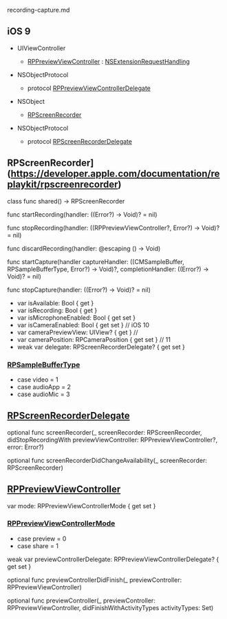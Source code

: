 recording-capture.md


## iOS 9


* UIViewController
  * [RPPreviewViewController](https://developer.apple.com/documentation/replaykit/rppreviewviewcontroller) : [NSExtensionRequestHandling](https://developer.apple.com/reference/foundation/nsextensionrequesthandling)

* NSObjectProtocol
  * protocol [RPPreviewViewControllerDelegate](https://developer.apple.com/documentation/replaykit/rppreviewviewcontrollerdelegate)


* NSObject
  * [RPScreenRecorder](https://developer.apple.com/documentation/replaykit/rpscreenrecorder)

* NSObjectProtocol
  * protocol [RPScreenRecorderDelegate](https://developer.apple.com/reference/replaykit/rpscreenrecorderdelegate)

## RPScreenRecorder](https://developer.apple.com/documentation/replaykit/rpscreenrecorder)

class func shared() -> RPScreenRecorder

func startRecording(handler: ((Error?) -> Void)? = nil)

func stopRecording(handler: ((RPPreviewViewController?, Error?) -> Void)? = nil)

func discardRecording(handler: @escaping () -> Void)


func startCapture(handler captureHandler: ((CMSampleBuffer, RPSampleBufferType, Error?) -> Void)?,
completionHandler: ((Error?) -> Void)? = nil)


func stopCapture(handler: ((Error?) -> Void)? = nil)


* var isAvailable: Bool { get }
* var isRecording: Bool { get }
* var isMicrophoneEnabled: Bool { get set }
* var isCameraEnabled: Bool { get set } // iOS 10
* var cameraPreviewView: UIView? { get } //
* var cameraPosition: RPCameraPosition { get set } // 11
* weak var delegate: RPScreenRecorderDelegate? { get set }

### [RPSampleBufferType](https://developer.apple.com/documentation/replaykit/rpsamplebuffertype)

* case video = 1
* case audioApp = 2
* case audioMic = 3

## [RPScreenRecorderDelegate](https://developer.apple.com/reference/replaykit/rpscreenrecorderdelegate)


optional func screenRecorder(_ screenRecorder: RPScreenRecorder,
        didStopRecordingWith previewViewController: RPPreviewViewController?,
                       error: Error?)

optional func screenRecorderDidChangeAvailability(_ screenRecorder: RPScreenRecorder)


## [RPPreviewViewController](https://developer.apple.com/documentation/replaykit/rppreviewviewcontroller)

var mode: RPPreviewViewControllerMode { get set }

### [RPPreviewViewControllerMode](https://developer.apple.com/documentation/replaykit/rppreviewviewcontrollermode)

* case preview = 0
* case share = 1

weak var previewControllerDelegate: RPPreviewViewControllerDelegate? { get set }



optional func previewControllerDidFinish(_ previewController: RPPreviewViewController)

optional func previewController(_ previewController: RPPreviewViewController,
     didFinishWithActivityTypes activityTypes: Set<String>)
